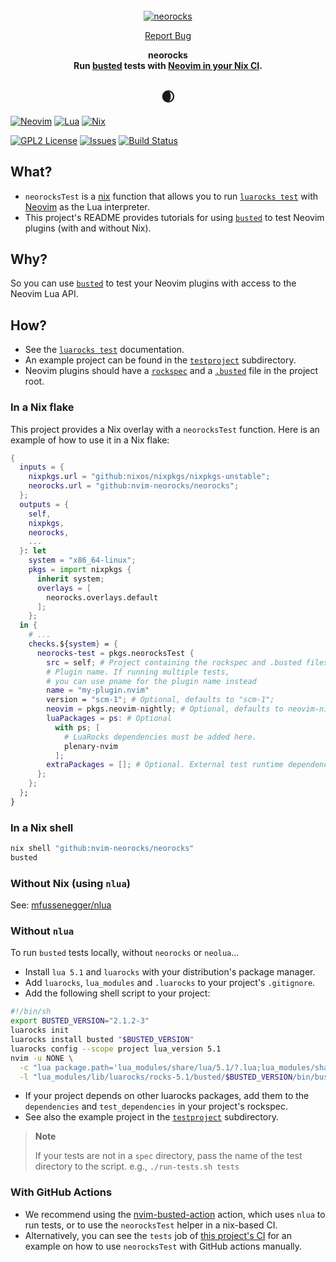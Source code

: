 <!-- markdownlint-disable -->
<br />
<div align="center">
  <a href="https://github.com/nvim-neorocks/neorocks">
    <img src="https://avatars.githubusercontent.com/u/124081866?s=400&u=0da379a468d46456477a1f68048b020cf7a99f34&v=4" alt="neorocks">
  </a>
  <p align="center">
    <a href="https://github.com/nvim-neorocks/neorocks/issues">Report Bug</a>
  </p>
  <p>
    <strong>
      neorocks
      <br />
      Run <a href="https://lunarmodules.github.io/busted/">busted</a> tests with <a href="https://neovim.io/">Neovim in your Nix CI</a>.
    </strong>
  </p>
  <h2>🌒</h>
</div>
<!-- markdownlint-restore -->

[![Neovim][neovim-shield]][neovim-url]
[![Lua][lua-shield]][lua-url]
[![Nix][nix-shield]][nix-url]

[![GPL2 License][license-shield]][license-url]
[![Issues][issues-shield]][issues-url]
[![Build Status][ci-shield]][ci-url]

## What?

- `neorocksTest` is a [nix](https://nixos.org/) function
  that allows you to run [`luarocks test`](https://github.com/luarocks/luarocks/wiki/test)
  with [Neovim](https://neovim.io/) as the Lua interpreter.
- This project's README provides tutorials for using [`busted`](https://lunarmodules.github.io/busted/)
  to test Neovim plugins (with and without Nix).

## Why?

So you can use [`busted`](https://lunarmodules.github.io/busted/) to test your
Neovim plugins with access to the Neovim Lua API.

## How?

- See the [`luarocks test`](https://github.com/luarocks/luarocks/wiki/test) documentation.
- An example project can be found in the [`testproject`](./testproject) subdirectory.
- Neovim plugins should have a [`rockspec`](./testproject/testproject-scm-1.rockspec)
  and a [`.busted`](./testproject/.busted) file in the project root.

### In a Nix flake

This project provides a Nix overlay with a `neorocksTest` function.
Here is an example of how to use it in a Nix flake:

```nix
{
  inputs = {
    nixpkgs.url = "github:nixos/nixpkgs/nixpkgs-unstable";
    neorocks.url = "github:nvim-neorocks/neorocks";
  };
  outputs = {
    self,
    nixpkgs,
    neorocks,
    ...
  }: let
    system = "x86_64-linux";
    pkgs = import nixpkgs {
      inherit system;
      overlays = [
        neorocks.overlays.default
      ];
    };
  in {
    # ...
    checks.${system} = {
      neorocks-test = pkgs.neorocksTest {
        src = self; # Project containing the rockspec and .busted files.
        # Plugin name. If running multiple tests,
        # you can use pname for the plugin name instead
        name = "my-plugin.nvim"
        version = "scm-1"; # Optional, defaults to "scm-1";
        neovim = pkgs.neovim-nightly; # Optional, defaults to neovim-nightly.
        luaPackages = ps: # Optional
          with ps; [
            # LuaRocks dependencies must be added here.
            plenary-nvim
          ];
        extraPackages = []; # Optional. External test runtime dependencies.
      };
    };
  };
}
```

### In a Nix shell

```bash
nix shell "github:nvim-neorocks/neorocks"
busted
```

### Without Nix (using `nlua`)

See: [mfussenegger/nlua](https://github.com/mfussenegger/nlua)

### Without `nlua`

To run `busted` tests locally, without `neorocks` or `neolua`...

- Install `lua 5.1` and `luarocks` with your distribution's package manager.
- Add `luarocks`, `lua_modules` and `.luarocks` to your project's `.gitignore`.
- Add the following shell script to your project:

<!-- markdownlint-disable -->
```sh
#!/bin/sh
export BUSTED_VERSION="2.1.2-3"
luarocks init
luarocks install busted "$BUSTED_VERSION"
luarocks config --scope project lua_version 5.1
nvim -u NONE \
  -c "lua package.path='lua_modules/share/lua/5.1/?.lua;lua_modules/share/lua/5.1/?/init.lua;'..package.path;package.cpath='lua_modules/lib/lua/5.1/?.so;'..package.cpath;local k,l,_=pcall(require,'luarocks.loader') _=k and l.add_context('busted','$BUSTED_VERSION')" \
  -l "lua_modules/lib/luarocks/rocks-5.1/busted/$BUSTED_VERSION/bin/busted" "$@"
```
<!-- markdownlint-restore -->

- If your project depends on other luarocks packages,
  add them to the `dependencies` and `test_dependencies` in your project's rockspec.
- See also the example project in the [`testproject`](./testproject) subdirectory.

> **Note**
>
> If your tests are not in a `spec` directory,
> pass the name of the test directory to the script.
> e.g., `./run-tests.sh tests`

### With GitHub Actions

- We recommend using the [nvim-busted-action](https://github.com/nvim-neorocks/nvim-busted-action)
  action, which uses `nlua` to run tests,
  or to use the `neorocksTest` helper in a nix-based CI.
- Alternatively, you can see the `tests` job of
  [this project's CI](./.github/workflows/nix-build.yml)
  for an example on how to use `neorocksTest` with GitHub actions manually.

<!-- MARKDOWN LNIKS & IMAGES -->
[neovim-shield]: https://img.shields.io/badge/NeoVim-%2357A143.svg?&style=for-the-badge&logo=neovim&logoColor=white
[neovim-url]: https://neovim.io/
[lua-shield]: https://img.shields.io/badge/lua-%232C2D72.svg?style=for-the-badge&logo=lua&logoColor=white
[lua-url]: https://www.lua.org/
[nix-shield]: https://img.shields.io/badge/nix-0175C2?style=for-the-badge&logo=NixOS&logoColor=white
[nix-url]: https://nixos.org/
[issues-shield]: https://img.shields.io/github/issues/nvim-neorocks/neorocks.svg?style=for-the-badge
[issues-url]: https://github.com/nvim-neorocks/neorocks/issues
[license-shield]: https://img.shields.io/github/license/nvim-neorocks/neorocks.svg?style=for-the-badge
[license-url]: https://github.com/nvim-neorocks/neorocks/blob/master/LICENSE
[ci-shield]: https://img.shields.io/github/actions/workflow/status/nvim-neorocks/neorocks/nix-build.yml?style=for-the-badge
[ci-url]: https://github.com/nvim-neorocks/neorocks/actions/workflows/nix-build.yml
